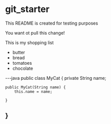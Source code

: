 # git_starter
This README is created for testing purposes

You want ot pull this change!

This is my shopping list
* butter
* bread
* tomatoes
* chocolate

---java
public class MyCat {
	private String name;
	
	public MyCat(String name) {
		this.name = name;

	}
}
---